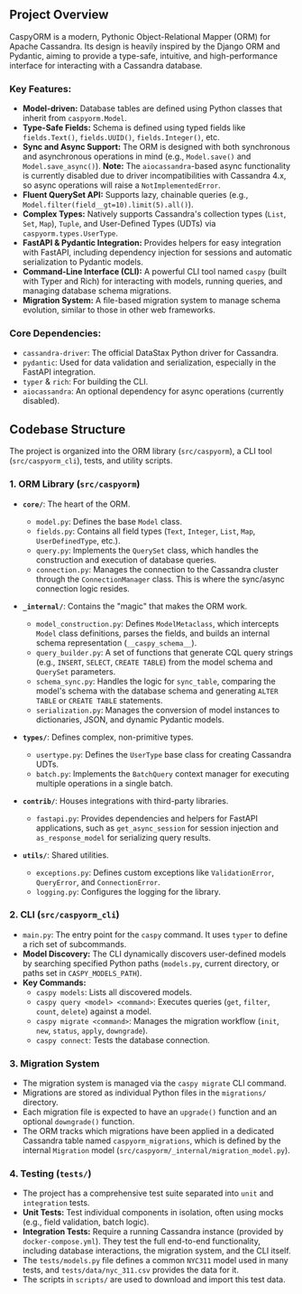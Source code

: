 
## Project Overview

CaspyORM is a modern, Pythonic Object-Relational Mapper (ORM) for Apache Cassandra. Its design is heavily inspired by the Django ORM and Pydantic, aiming to provide a type-safe, intuitive, and high-performance interface for interacting with a Cassandra database.

### Key Features:

-   **Model-driven:** Database tables are defined using Python classes that inherit from `caspyorm.Model`.
-   **Type-Safe Fields:** Schema is defined using typed fields like `fields.Text()`, `fields.UUID()`, `fields.Integer()`, etc.
-   **Sync and Async Support:** The ORM is designed with both synchronous and asynchronous operations in mind (e.g., `Model.save()` and `Model.save_async()`). **Note:** The `aiocassandra`-based async functionality is currently disabled due to driver incompatibilities with Cassandra 4.x, so async operations will raise a `NotImplementedError`.
-   **Fluent QuerySet API:** Supports lazy, chainable queries (e.g., `Model.filter(field__gt=10).limit(5).all()`).
-   **Complex Types:** Natively supports Cassandra's collection types (`List`, `Set`, `Map`), `Tuple`, and User-Defined Types (UDTs) via `caspyorm.types.UserType`.
-   **FastAPI & Pydantic Integration:** Provides helpers for easy integration with FastAPI, including dependency injection for sessions and automatic serialization to Pydantic models.
-   **Command-Line Interface (CLI):** A powerful CLI tool named `caspy` (built with Typer and Rich) for interacting with models, running queries, and managing database schema migrations.
-   **Migration System:** A file-based migration system to manage schema evolution, similar to those in other web frameworks.

### Core Dependencies:

-   `cassandra-driver`: The official DataStax Python driver for Cassandra.
-   `pydantic`: Used for data validation and serialization, especially in the FastAPI integration.
-   `typer` & `rich`: For building the CLI.
-   `aiocassandra`: An optional dependency for async operations (currently disabled).

## Codebase Structure

The project is organized into the ORM library (`src/caspyorm`), a CLI tool (`src/caspyorm_cli`), tests, and utility scripts.

### 1. ORM Library (`src/caspyorm`)

-   **`core/`**: The heart of the ORM.
    -   `model.py`: Defines the base `Model` class.
    -   `fields.py`: Contains all field types (`Text`, `Integer`, `List`, `Map`, `UserDefinedType`, etc.).
    -   `query.py`: Implements the `QuerySet` class, which handles the construction and execution of database queries.
    -   `connection.py`: Manages the connection to the Cassandra cluster through the `ConnectionManager` class. This is where the sync/async connection logic resides.

-   **`_internal/`**: Contains the "magic" that makes the ORM work.
    -   `model_construction.py`: Defines `ModelMetaclass`, which intercepts `Model` class definitions, parses the fields, and builds an internal schema representation (`__caspy_schema__`).
    -   `query_builder.py`: A set of functions that generate CQL query strings (e.g., `INSERT`, `SELECT`, `CREATE TABLE`) from the model schema and `QuerySet` parameters.
    -   `schema_sync.py`: Handles the logic for `sync_table`, comparing the model's schema with the database schema and generating `ALTER TABLE` or `CREATE TABLE` statements.
    -   `serialization.py`: Manages the conversion of model instances to dictionaries, JSON, and dynamic Pydantic models.

-   **`types/`**: Defines complex, non-primitive types.
    -   `usertype.py`: Defines the `UserType` base class for creating Cassandra UDTs.
    -   `batch.py`: Implements the `BatchQuery` context manager for executing multiple operations in a single batch.

-   **`contrib/`**: Houses integrations with third-party libraries.
    -   `fastapi.py`: Provides dependencies and helpers for FastAPI applications, such as `get_async_session` for session injection and `as_response_model` for serializing query results.

-   **`utils/`**: Shared utilities.
    -   `exceptions.py`: Defines custom exceptions like `ValidationError`, `QueryError`, and `ConnectionError`.
    -   `logging.py`: Configures the logging for the library.

### 2. CLI (`src/caspyorm_cli`)

-   `main.py`: The entry point for the `caspy` command. It uses `typer` to define a rich set of subcommands.
-   **Model Discovery:** The CLI dynamically discovers user-defined models by searching specified Python paths (`models.py`, current directory, or paths set in `CASPY_MODELS_PATH`).
-   **Key Commands:**
    -   `caspy models`: Lists all discovered models.
    -   `caspy query <model> <command>`: Executes queries (`get`, `filter`, `count`, `delete`) against a model.
    -   `caspy migrate <command>`: Manages the migration workflow (`init`, `new`, `status`, `apply`, `downgrade`).
    -   `caspy connect`: Tests the database connection.

### 3. Migration System

-   The migration system is managed via the `caspy migrate` CLI command.
-   Migrations are stored as individual Python files in the `migrations/` directory.
-   Each migration file is expected to have an `upgrade()` function and an optional `downgrade()` function.
-   The ORM tracks which migrations have been applied in a dedicated Cassandra table named `caspyorm_migrations`, which is defined by the internal `Migration` model (`src/caspyorm/_internal/migration_model.py`).

### 4. Testing (`tests/`)

-   The project has a comprehensive test suite separated into `unit` and `integration` tests.
-   **Unit Tests:** Test individual components in isolation, often using mocks (e.g., field validation, batch logic).
-   **Integration Tests:** Require a running Cassandra instance (provided by `docker-compose.yml`). They test the full end-to-end functionality, including database interactions, the migration system, and the CLI itself.
-   The `tests/models.py` file defines a common `NYC311` model used in many tests, and `tests/data/nyc_311.csv` provides the data for it.
-   The scripts in `scripts/` are used to download and import this test data.
